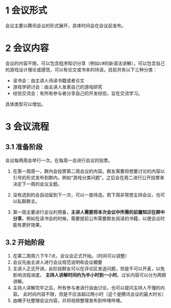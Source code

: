 

# 1 会议形式

会议主要以腾讯会议的形式展开，具体时间会在会议前发布。

# 2 会议内容

会议的内容不限，可以包含程序知识分享（例如c#的新语法讲解），可以包含自己的游戏设计理论或感悟，可以有论文或书本的待读。目前共有以下三种分类：

- 读书会：由主讲人待读书籍或者论文
- 游戏学研讨会：由主讲人发表自己的游戏研究
- 经验交流会：有所有参与者分享自己的开发经验，旨在交流学习。

具体类型可以增加。



# 3 会议流程

## 3.1 准备阶段

会议每两周会举行一次。在每周一会进行会议的投票。

1. 在第一周周一，群内会投票第二周会议的内容。群友需要将想要讨论的内容以引号的形式发布到群内，例如“游戏分类问题”。之后会在周二进行公开投票来决定下一周的会议主题。

2. 没有选到的会自动留到下一次，可以一直待选。若下周非常想主持会议，也可以私聊群主。

3. 第一周主要进行会议的预备，**主讲人需要将本次会议中所需的前置知识在群中分享**。例如在读书会的时候，需要提前公布需要群友阅读的书籍，以便会议时能有更好效果。

   

## 3.2 开始阶段

1. 在第二周周六下午7点，会议会正式开始。（时间可以调整）
2. 会议先由主讲人进行会议规范说明和会议概要
3. 主讲人正式开讲。此阶段群友可以在评论区发送问题，但是不可以开麦，以免影响流程进度。 **主持人讲解时间约为半小时到一小时**。过长内容可以分为两期讲解。
4. 主持人讲解完毕之后，所有参与者进行自由讨论，也可以提问主持人不懂的内容。 此时间内容不限，但是不应该超过两小时（这个是腾讯会议的最大时长）
5. 由帽子社整理会议内容，并将视频整理发布到哔哩哔哩。





